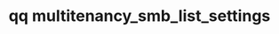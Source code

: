 ---
category: multitenancy
command: multitenancy_smb_list_settings
optional_options: []
permalink: /qq-cli-command-guide/multitenancy/multitenancy_smb_list_settings.html
positional_options: []
sidebar: qq_cli_command_reference_sidebar
summary: This section explains how to use the <code>qq multitenancy_smb_list_settings</code>
  command.
synopsis: Retrieve SMB settings for all tenant that have tenant-specific settings
  configured
title: qq multitenancy_smb_list_settings
usage: qq multitenancy_smb_list_settings [-h]
zendesk_source: qq CLI Command Guide

---